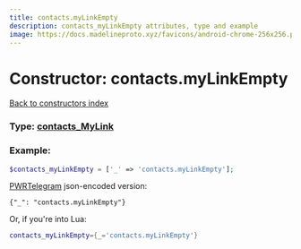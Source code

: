 ```yaml
---
title: contacts.myLinkEmpty
description: contacts_myLinkEmpty attributes, type and example
image: https://docs.madelineproto.xyz/favicons/android-chrome-256x256.png
---
```

# Constructor: contacts.myLinkEmpty  
[Back to constructors index](index.md)






### Type: [contacts\_MyLink](../types/contacts_MyLink.md)


### Example:

```php
$contacts_myLinkEmpty = ['_' => 'contacts.myLinkEmpty'];
```  

[PWRTelegram](https://pwrtelegram.xyz) json-encoded version:

```
{"_": "contacts.myLinkEmpty"}
```


Or, if you're into Lua:

```lua
contacts_myLinkEmpty={_='contacts.myLinkEmpty'}

```


